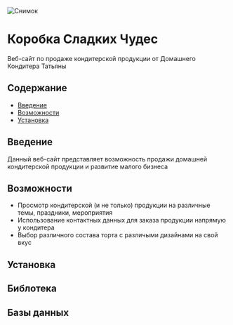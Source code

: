 ![Снимок](https://github.com/user-attachments/assets/f17e3768-9165-429a-af55-8fce97030efb)


# Коробка Сладких Чудес
Веб-сайт по продаже кондитерской продукции от Домашнего Кондитера Татьяны

## Содержание
- [Введение](#Введение)
- [Возможности](#Возможности)
- [Установка](#Установка)

## Введение
Данный веб-сайт представляет возможность продажи домашней кондитерской продукции и развитие малого бизнеса 

## Возможности 
- Просмотр кондитерской (и не только) продукции на различные темы, праздники, мероприятия
- Использование контактных данных для заказа продукции напрямую у кондитера
- Выбор различного состава торта с различыми дизайнами на свой вкус
## Установка

## Библотека

## Базы данных
